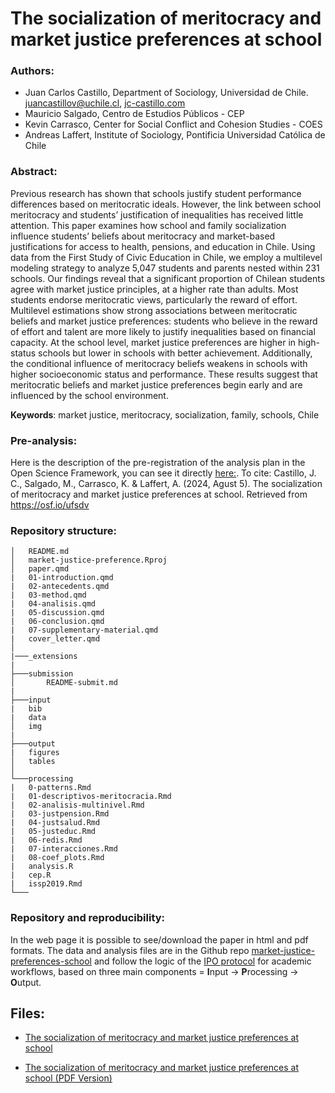 #  The socialization of meritocracy and market justice preferences at school
 
 ### Authors:

- Juan Carlos Castillo, Department of Sociology, Universidad de Chile. [juancastillov@uchile.cl](juancastillov@uchile.cl), [jc-castillo.com](http://jc-castillo.com/)
- Mauricio Salgado, Centro de Estudios Públicos - CEP
- Kevin Carrasco, Center for Social Conflict and Cohesion Studies - COES
- Andreas Laffert, Institute of Sociology, Pontificia Universidad Católica de Chile


### Abstract:

Previous research has shown that schools justify student performance differences based on meritocratic ideals. However, the link between school meritocracy and students’ justification of inequalities has received little attention. This paper examines how school and family socialization influence students’ beliefs about meritocracy and market-based justifications for access to health, pensions, and education in Chile. Using data from the First Study of Civic Education in Chile, we employ a multilevel modeling strategy to analyze 5,047 students and parents nested within 231 schools. Our findings reveal that a significant proportion of Chilean students agree with market justice principles, at a higher rate than adults. Most students endorse meritocratic views, particularly the reward of effort. Multilevel estimations show strong associations between meritocratic beliefs and market justice preferences: students who believe in the reward of effort and talent are more likely to justify inequalities based on financial capacity. At the school level, market justice preferences are higher in high-status schools but lower in schools with better achievement. Additionally, the conditional influence of meritocracy beliefs weakens in schools with higher socioeconomic status and performance. These results suggest that meritocratic beliefs and market justice preferences begin early and are influenced by the school environment.

**Keywords**: market justice, meritocracy, socialization, family, schools, Chile

### Pre-analysis:

Here is the description of the pre-registration of the analysis plan in the Open Science Framework, you can see it directly [here:](https://osf.io/ufsdv). To cite: Castillo, J. C., Salgado, M., Carrasco, K. & Laffert, A. (2024, Agust 5). The socialization of meritocracy and market justice preferences at school. Retrieved from https://osf.io/ufsdv


### Repository structure:

```
│   README.md
│   market-justice-preference.Rproj
│   paper.qmd
|   01-introduction.qmd
|   02-antecedents.qmd
|   03-method.qmd
|   04-analisis.qmd
|   05-discussion.qmd
|   06-conclusion.qmd
|   07-supplementary-material.qmd
|   cover_letter.qmd
│
|───_extensions
|
├───submission
│       README-submit.md
|
├───input
|   bib
|   data
│   img    
|
├───output
|   figures
│   tables    
│
└───processing
|   0-patterns.Rmd
|   01-descriptivos-meritocracia.Rmd
|   02-analisis-multinivel.Rmd
|   03-justpension.Rmd
|   04-justsalud.Rmd
|   05-justeduc.Rmd
|   06-redis.Rmd
|   07-interacciones.Rmd
|   08-coef_plots.Rmd
|   analysis.R
|   cep.R
|   issp2019.Rmd
└───

```


### Repository and reproducibility:

In the web page it is possible to see/download the paper in html and pdf formats. The data and analysis files are in the Github repo [market-justice-preferences-school](https://github.com/educacion-meritocracia/) and follow the logic of the [IPO protocol](https://github.com/juancarloscastillo/ipo) for academic workflows, based on three main components = **I**nput -> **P**rocessing -> **O**utput.


## Files:


- [The socialization of meritocracy and market justice preferences at school](https://educacion-meritocracia.github.io/market-justice-preferences-school/paper.html)

- [The socialization of meritocracy and market justice preferences at school (PDF Version)](https://educacion-meritocracia.github.io/market-justice-preferences-school/paper.pdf)
